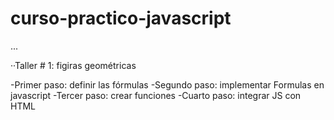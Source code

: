 # curso-practico-javascript

...

··Taller # 1: figiras geométricas

-Primer paso: definir las fórmulas
-Segundo paso: implementar Formulas en javascript
-Tercer paso: crear funciones
-Cuarto paso: integrar JS con HTML
